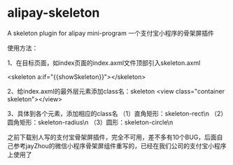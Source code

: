 # alipay-skeleton
A skeleton plugin for alipay mini-program
一个支付宝小程序的骨架屏插件

使用方法：

1、在目标页面，如index页面的index.axml文件顶部引入skeleton.axml
<!--引入骨架屏模版 -->
\<skeleton a:if="{{showSkeleton}}"\>\</skeleton\>

2、给index.axml的最外层元素添加class名：skeleton
\<view class="container skeleton"\>\</view\>

3、具体到各个元素，添加相应的class名
（1）直角矩形：skeleton-rect\n
（2）圆角矩形：skeleton-radius\n
（3）圆形：skeleton-circle\n

之前下载别人写的支付宝骨架屏插件，完全不可用，差不多有10个BUG，后面自己参考jayZhou的微信小程序骨架屏组件重写的，已经在我们公司的支付宝小程序上使用了
